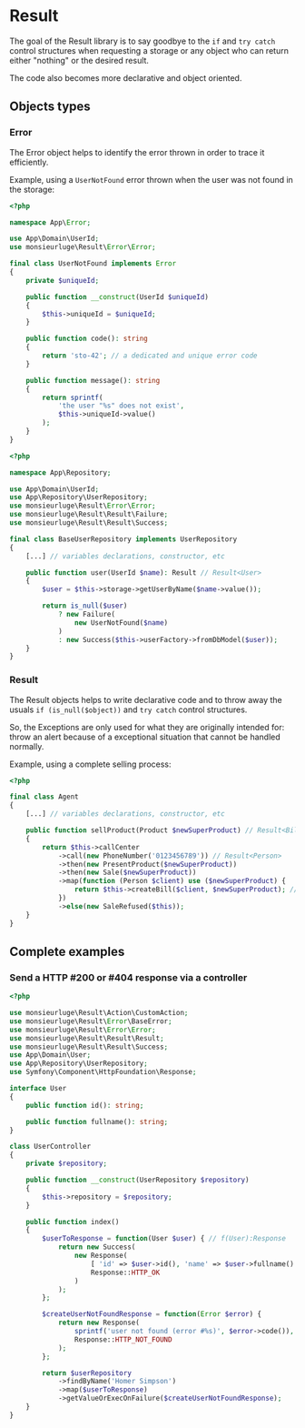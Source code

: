 # Result

The goal of the Result library is to say goodbye to the `if` and `try catch` control structures when requesting a storage or any object who can return either "nothing" or the desired result.

The code also becomes more declarative and object oriented.

## Objects types

### Error

The Error object helps to identify the error thrown in order to trace it efficiently.

Example, using a `UserNotFound` error thrown when the user was not found in the storage:

```php
<?php

namespace App\Error;

use App\Domain\UserId;
use monsieurluge\Result\Error\Error;

final class UserNotFound implements Error
{
    private $uniqueId;

    public function __construct(UserId $uniqueId)
    {
        $this->uniqueId = $uniqueId;
    }

    public function code(): string
    {
        return 'sto-42'; // a dedicated and unique error code
    }

    public function message(): string
    {
        return sprintf(
            'the user "%s" does not exist',
            $this->uniqueId->value()
        );
    }
}
```

```php
<?php

namespace App\Repository;

use App\Domain\UserId;
use App\Repository\UserRepository;
use monsieurluge\Result\Error\Error;
use monsieurluge\Result\Result\Failure;
use monsieurluge\Result\Result\Success;

final class BaseUserRepository implements UserRepository
{
    [...] // variables declarations, constructor, etc

    public function user(UserId $name): Result // Result<User>
    {
        $user = $this->storage->getUserByName($name->value());

        return is_null($user)
            ? new Failure(
                new UserNotFound($name)
            )
            : new Success($this->userFactory->fromDbModel($user));
    }
}
```

### Result

The Result objects helps to write declarative code and to throw away the usuals `if (is_null($object))` and `try catch` control structures.

So, the Exceptions are only used for what they are originally intended for: throw an alert because of a exceptional situation that cannot be handled normally.

Example, using a complete selling process:

```php
<?php

final class Agent
{
    [...] // variables declarations, constructor, etc

    public function sellProduct(Product $newSuperProduct) // Result<Bill>
    {
        return $this->callCenter
            ->call(new PhoneNumber('0123456789')) // Result<Person>
            ->then(new PresentProduct($newSuperProduct))
            ->then(new Sale($newSuperProduct))
            ->map(function (Person $client) use ($newSuperProduct) {
                return $this->createBill($client, $newSuperProduct); // Bill
            })
            ->else(new SaleRefused($this));
    }
}
```

## Complete examples

### Send a HTTP #200 or #404 response via a controller

```php
<?php

use monsieurluge\Result\Action\CustomAction;
use monsieurluge\Result\Error\BaseError;
use monsieurluge\Result\Error\Error;
use monsieurluge\Result\Result\Result;
use monsieurluge\Result\Result\Success;
use App\Domain\User;
use App\Repository\UserRepository;
use Symfony\Component\HttpFoundation\Response;

interface User
{
    public function id(): string;

    public function fullname(): string;
}

class UserController
{
    private $repository;

    public function __construct(UserRepository $repository)
    {
        $this->repository = $repository;
    }

    public function index()
    {
        $userToResponse = function(User $user) { // f(User):Response
            return new Success(
                new Response(
                    [ 'id' => $user->id(), 'name' => $user->fullname() ],
                    Response::HTTP_OK
                )
            );
        };

        $createUserNotFoundResponse = function(Error $error) {
            return new Response(
                sprintf('user not found (error #%s)', $error->code()),
                Response::HTTP_NOT_FOUND
            );
        };

        return $userRepository
            ->findByName('Homer Simpson')
            ->map($userToResponse)
            ->getValueOrExecOnFailure($createUserNotFoundResponse);
    }
}
```
